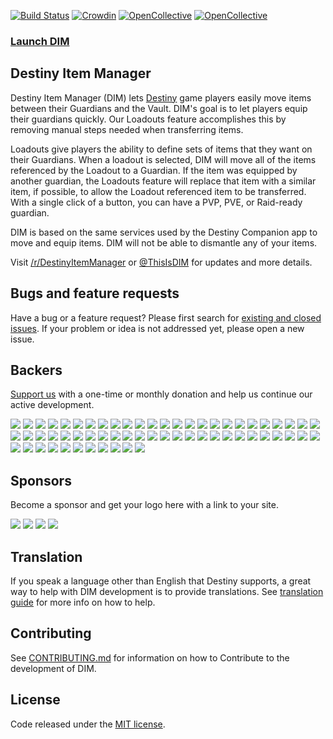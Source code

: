 [![Build Status](https://travis-ci.com/DestinyItemManager/DIM.svg?branch=master)](https://travis-ci.com/DestinyItemManager/DIM)
[![Crowdin](http://d322cqt584bo4o.cloudfront.net/destiny-item-manager/localized.svg)](https://crowdin.com/project/destiny-item-manager)
[![OpenCollective](https://opencollective.com/dim/backers/badge.svg)](#backers)
[![OpenCollective](https://opencollective.com/dim/sponsors/badge.svg)](#sponsors)

### [Launch DIM](https://app.destinyitemmanager.com)

## Destiny Item Manager
Destiny Item Manager (DIM) lets [Destiny](http://destinythegame.com/) game players easily move items between their Guardians and the Vault. DIM's goal is to let players equip their guardians quickly. Our Loadouts feature accomplishes this by removing manual steps needed when transferring items.

Loadouts give players the ability to define sets of items that they want on their Guardians. When a loadout is selected, DIM will move all of the items referenced by the Loadout to a Guardian. If the item was equipped by another guardian, the Loadouts feature will replace that item with a similar item, if possible, to allow the Loadout referenced item to be transferred. With a single click of a button, you can have a PVP, PVE, or Raid-ready guardian.

DIM is based on the same services used by the Destiny Companion app to move and equip items. DIM will not be able to dismantle any of your items.

Visit [/r/DestinyItemManager](http://www.reddit.com/r/DestinyItemManager/) or [@ThisIsDIM](http://twitter.com/ThisIsDIM) for updates and more details.

## Bugs and feature requests
Have a bug or a feature request? Please first search for [existing and closed issues](https://github.com/DestinyItemManager/DIM/issues). If your problem or idea is not addressed yet, please open a new issue.

## Backers
[Support us](https://opencollective.com/dim#backer) with a one-time or monthly donation and help us continue our active development.

<a href="https://opencollective.com/dim/backer/0/website" target="_blank"><img src="https://opencollective.com/dim/backer/0/avatar.svg"></a>
<a href="https://opencollective.com/dim/backer/1/website" target="_blank"><img src="https://opencollective.com/dim/backer/1/avatar.svg"></a>
<a href="https://opencollective.com/dim/backer/2/website" target="_blank"><img src="https://opencollective.com/dim/backer/2/avatar.svg"></a>
<a href="https://opencollective.com/dim/backer/3/website" target="_blank"><img src="https://opencollective.com/dim/backer/3/avatar.svg"></a>
<a href="https://opencollective.com/dim/backer/4/website" target="_blank"><img src="https://opencollective.com/dim/backer/4/avatar.svg"></a>
<a href="https://opencollective.com/dim/backer/5/website" target="_blank"><img src="https://opencollective.com/dim/backer/5/avatar.svg"></a>
<a href="https://opencollective.com/dim/backer/6/website" target="_blank"><img src="https://opencollective.com/dim/backer/6/avatar.svg"></a>
<a href="https://opencollective.com/dim/backer/7/website" target="_blank"><img src="https://opencollective.com/dim/backer/7/avatar.svg"></a>
<a href="https://opencollective.com/dim/backer/8/website" target="_blank"><img src="https://opencollective.com/dim/backer/8/avatar.svg"></a>
<a href="https://opencollective.com/dim/backer/9/website" target="_blank"><img src="https://opencollective.com/dim/backer/9/avatar.svg"></a>
<a href="https://opencollective.com/dim/backer/10/website" target="_blank"><img src="https://opencollective.com/dim/backer/10/avatar.svg"></a>
<a href="https://opencollective.com/dim/backer/11/website" target="_blank"><img src="https://opencollective.com/dim/backer/11/avatar.svg"></a>
<a href="https://opencollective.com/dim/backer/12/website" target="_blank"><img src="https://opencollective.com/dim/backer/12/avatar.svg"></a>
<a href="https://opencollective.com/dim/backer/13/website" target="_blank"><img src="https://opencollective.com/dim/backer/13/avatar.svg"></a>
<a href="https://opencollective.com/dim/backer/14/website" target="_blank"><img src="https://opencollective.com/dim/backer/14/avatar.svg"></a>
<a href="https://opencollective.com/dim/backer/15/website" target="_blank"><img src="https://opencollective.com/dim/backer/15/avatar.svg"></a>
<a href="https://opencollective.com/dim/backer/16/website" target="_blank"><img src="https://opencollective.com/dim/backer/16/avatar.svg"></a>
<a href="https://opencollective.com/dim/backer/17/website" target="_blank"><img src="https://opencollective.com/dim/backer/17/avatar.svg"></a>
<a href="https://opencollective.com/dim/backer/18/website" target="_blank"><img src="https://opencollective.com/dim/backer/18/avatar.svg"></a>
<a href="https://opencollective.com/dim/backer/19/website" target="_blank"><img src="https://opencollective.com/dim/backer/19/avatar.svg"></a>
<a href="https://opencollective.com/dim/backer/20/website" target="_blank"><img src="https://opencollective.com/dim/backer/20/avatar.svg"></a>
<a href="https://opencollective.com/dim/backer/21/website" target="_blank"><img src="https://opencollective.com/dim/backer/21/avatar.svg"></a>
<a href="https://opencollective.com/dim/backer/22/website" target="_blank"><img src="https://opencollective.com/dim/backer/22/avatar.svg"></a>
<a href="https://opencollective.com/dim/backer/23/website" target="_blank"><img src="https://opencollective.com/dim/backer/23/avatar.svg"></a>
<a href="https://opencollective.com/dim/backer/24/website" target="_blank"><img src="https://opencollective.com/dim/backer/24/avatar.svg"></a>
<a href="https://opencollective.com/dim/backer/25/website" target="_blank"><img src="https://opencollective.com/dim/backer/25/avatar.svg"></a>
<a href="https://opencollective.com/dim/backer/26/website" target="_blank"><img src="https://opencollective.com/dim/backer/26/avatar.svg"></a>
<a href="https://opencollective.com/dim/backer/27/website" target="_blank"><img src="https://opencollective.com/dim/backer/27/avatar.svg"></a>
<a href="https://opencollective.com/dim/backer/28/website" target="_blank"><img src="https://opencollective.com/dim/backer/28/avatar.svg"></a>
<a href="https://opencollective.com/dim/backer/29/website" target="_blank"><img src="https://opencollective.com/dim/backer/29/avatar.svg"></a>
<a href="https://opencollective.com/dim/backer/30/website" target="_blank"><img src="https://opencollective.com/dim/backer/30/avatar.svg"></a>
<a href="https://opencollective.com/dim/backer/31/website" target="_blank"><img src="https://opencollective.com/dim/backer/31/avatar.svg"></a>
<a href="https://opencollective.com/dim/backer/32/website" target="_blank"><img src="https://opencollective.com/dim/backer/32/avatar.svg"></a>
<a href="https://opencollective.com/dim/backer/33/website" target="_blank"><img src="https://opencollective.com/dim/backer/33/avatar.svg"></a>
<a href="https://opencollective.com/dim/backer/34/website" target="_blank"><img src="https://opencollective.com/dim/backer/34/avatar.svg"></a>
<a href="https://opencollective.com/dim/backer/35/website" target="_blank"><img src="https://opencollective.com/dim/backer/35/avatar.svg"></a>
<a href="https://opencollective.com/dim/backer/36/website" target="_blank"><img src="https://opencollective.com/dim/backer/36/avatar.svg"></a>
<a href="https://opencollective.com/dim/backer/37/website" target="_blank"><img src="https://opencollective.com/dim/backer/37/avatar.svg"></a>
<a href="https://opencollective.com/dim/backer/38/website" target="_blank"><img src="https://opencollective.com/dim/backer/38/avatar.svg"></a>
<a href="https://opencollective.com/dim/backer/39/website" target="_blank"><img src="https://opencollective.com/dim/backer/39/avatar.svg"></a>
<a href="https://opencollective.com/dim/backer/40/website" target="_blank"><img src="https://opencollective.com/dim/backer/40/avatar.svg"></a>
<a href="https://opencollective.com/dim/backer/41/website" target="_blank"><img src="https://opencollective.com/dim/backer/41/avatar.svg"></a>
<a href="https://opencollective.com/dim/backer/42/website" target="_blank"><img src="https://opencollective.com/dim/backer/42/avatar.svg"></a>
<a href="https://opencollective.com/dim/backer/43/website" target="_blank"><img src="https://opencollective.com/dim/backer/43/avatar.svg"></a>
<a href="https://opencollective.com/dim/backer/44/website" target="_blank"><img src="https://opencollective.com/dim/backer/44/avatar.svg"></a>
<a href="https://opencollective.com/dim/backer/45/website" target="_blank"><img src="https://opencollective.com/dim/backer/45/avatar.svg"></a>
<a href="https://opencollective.com/dim/backer/46/website" target="_blank"><img src="https://opencollective.com/dim/backer/46/avatar.svg"></a>
<a href="https://opencollective.com/dim/backer/47/website" target="_blank"><img src="https://opencollective.com/dim/backer/47/avatar.svg"></a>
<a href="https://opencollective.com/dim/backer/48/website" target="_blank"><img src="https://opencollective.com/dim/backer/48/avatar.svg"></a>
<a href="https://opencollective.com/dim/backer/49/website" target="_blank"><img src="https://opencollective.com/dim/backer/49/avatar.svg"></a>
<a href="https://opencollective.com/dim/backer/50/website" target="_blank"><img src="https://opencollective.com/dim/backer/50/avatar.svg"></a>
<a href="https://opencollective.com/dim/backer/51/website" target="_blank"><img src="https://opencollective.com/dim/backer/51/avatar.svg"></a>
<a href="https://opencollective.com/dim/backer/52/website" target="_blank"><img src="https://opencollective.com/dim/backer/52/avatar.svg"></a>
<a href="https://opencollective.com/dim/backer/53/website" target="_blank"><img src="https://opencollective.com/dim/backer/53/avatar.svg"></a>
<a href="https://opencollective.com/dim/backer/54/website" target="_blank"><img src="https://opencollective.com/dim/backer/54/avatar.svg"></a>
<a href="https://opencollective.com/dim/backer/55/website" target="_blank"><img src="https://opencollective.com/dim/backer/55/avatar.svg"></a>
<a href="https://opencollective.com/dim/backer/56/website" target="_blank"><img src="https://opencollective.com/dim/backer/56/avatar.svg"></a>
<a href="https://opencollective.com/dim/backer/57/website" target="_blank"><img src="https://opencollective.com/dim/backer/57/avatar.svg"></a>
<a href="https://opencollective.com/dim/backer/58/website" target="_blank"><img src="https://opencollective.com/dim/backer/58/avatar.svg"></a>
<a href="https://opencollective.com/dim/backer/59/website" target="_blank"><img src="https://opencollective.com/dim/backer/59/avatar.svg"></a>
<a href="https://opencollective.com/dim/backer/60/website" target="_blank"><img src="https://opencollective.com/dim/backer/60/avatar.svg"></a>

## Sponsors
Become a sponsor and get your logo here with a link to your site.

<a href="https://opencollective.com/dim/sponsor/0/website" target="_blank"><img src="https://opencollective.com/dim/sponsor/0/avatar.svg"></a>
<a href="https://opencollective.com/dim/sponsor/1/website" target="_blank"><img src="https://opencollective.com/dim/sponsor/1/avatar.svg"></a>
<a href="https://opencollective.com/dim/sponsor/2/website" target="_blank"><img src="https://opencollective.com/dim/sponsor/2/avatar.svg"></a>
<a href="https://opencollective.com/dim/sponsor/3/website" target="_blank"><img src="https://opencollective.com/dim/sponsor/3/avatar.svg"></a>

## Translation
If you speak a language other than English that Destiny supports, a great way to help with DIM development is to provide translations. See [translation guide](https://github.com/DestinyItemManager/DIM/blob/master/docs/TRANSLATIONS.md) for more info on how to help.

## Contributing

See [CONTRIBUTING.md](https://github.com/DestinyItemManager/DIM/blob/master/docs/CONTRIBUTING.md) for information on how to Contribute to the development of DIM.

## License
Code released under the [MIT license](http://choosealicense.com/licenses/mit/).

